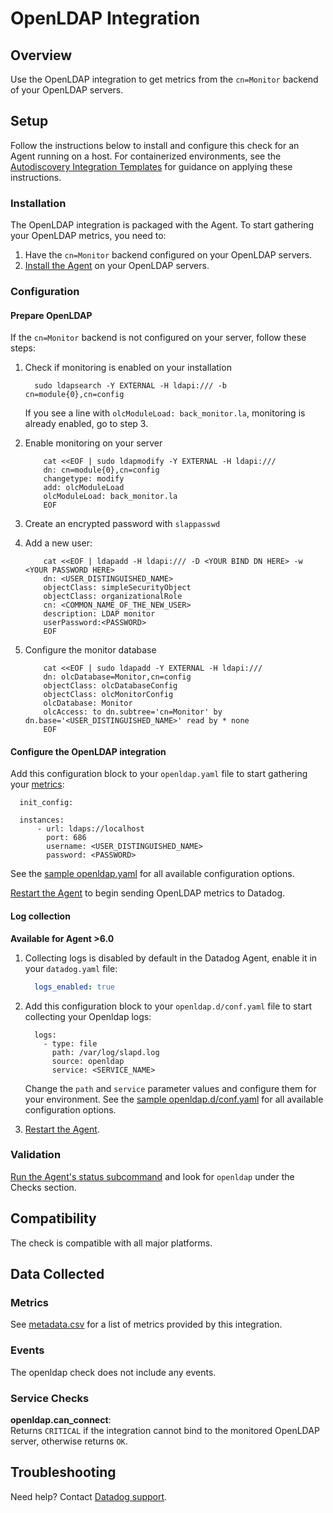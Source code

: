 # OpenLDAP Integration

## Overview

Use the OpenLDAP integration to get metrics from the `cn=Monitor` backend of your OpenLDAP servers.

## Setup

Follow the instructions below to install and configure this check for an Agent running on a host. For containerized environments, see the [Autodiscovery Integration Templates][7] for guidance on applying these instructions.

### Installation

The OpenLDAP integration is packaged with the Agent. To start gathering your OpenLDAP metrics, you need to:

1. Have the `cn=Monitor` backend configured on your OpenLDAP servers.
2. [Install the Agent][1] on your OpenLDAP servers.

### Configuration

#### Prepare OpenLDAP

If the `cn=Monitor` backend is not configured on your server, follow these steps:

1. Check if monitoring is enabled on your installation

    ```
      sudo ldapsearch -Y EXTERNAL -H ldapi:/// -b cn=module{0},cn=config
    ```

    If you see a line with `olcModuleLoad: back_monitor.la`, monitoring is already enabled, go to step 3.

2. Enable monitoring on your server

    ```
        cat <<EOF | sudo ldapmodify -Y EXTERNAL -H ldapi:///
        dn: cn=module{0},cn=config
        changetype: modify
        add: olcModuleLoad
        olcModuleLoad: back_monitor.la
        EOF
    ```

3. Create an encrypted password with `slappasswd`
4. Add a new user:

    ```
        cat <<EOF | ldapadd -H ldapi:/// -D <YOUR BIND DN HERE> -w <YOUR PASSWORD HERE>
        dn: <USER_DISTINGUISHED_NAME>
        objectClass: simpleSecurityObject
        objectClass: organizationalRole
        cn: <COMMON_NAME_OF_THE_NEW_USER>
        description: LDAP monitor
        userPassword:<PASSWORD>
        EOF
    ```

5. Configure the monitor database

    ```
        cat <<EOF | sudo ldapadd -Y EXTERNAL -H ldapi:///
        dn: olcDatabase=Monitor,cn=config
        objectClass: olcDatabaseConfig
        objectClass: olcMonitorConfig
        olcDatabase: Monitor
        olcAccess: to dn.subtree='cn=Monitor' by dn.base='<USER_DISTINGUISHED_NAME>' read by * none
        EOF
    ```

#### Configure the OpenLDAP integration

Add this configuration block to your `openldap.yaml` file to start gathering your [metrics](#metrics):

```
  init_config:

  instances:
      - url: ldaps://localhost
        port: 686
        username: <USER_DISTINGUISHED_NAME>
        password: <PASSWORD>
```

See the [sample openldap.yaml][2] for all available configuration options.

[Restart the Agent][3] to begin sending OpenLDAP metrics to Datadog.

#### Log collection

**Available for Agent >6.0**

1. Collecting logs is disabled by default in the Datadog Agent, enable it in your `datadog.yaml` file:

    ```yaml
      logs_enabled: true
    ```

2. Add this configuration block to your `openldap.d/conf.yaml` file to start collecting your Openldap logs:

    ```
      logs:
        - type: file
          path: /var/log/slapd.log
          source: openldap
          service: <SERVICE_NAME>
    ```

    Change the `path` and `service` parameter values and configure them for your environment. See the [sample openldap.d/conf.yaml][2] for all available configuration options.

3. [Restart the Agent][3].

### Validation

[Run the Agent's status subcommand][4] and look for `openldap` under the Checks section.

## Compatibility

The check is compatible with all major platforms.

## Data Collected

### Metrics

See [metadata.csv][5] for a list of metrics provided by this integration.

### Events

The openldap check does not include any events.

### Service Checks

**openldap.can_connect**:<br>
Returns `CRITICAL` if the integration cannot bind to the monitored OpenLDAP server, otherwise returns `OK`.

## Troubleshooting

Need help? Contact [Datadog support][6].


[1]: https://app.datadoghq.com/account/settings#agent
[2]: https://github.com/DataDog/integrations-core/blob/master/openldap/datadog_checks/openldap/data/conf.yaml.example
[3]: https://docs.datadoghq.com/agent/guide/agent-commands/?tab=agentv6#start-stop-and-restart-the-agent
[4]: https://docs.datadoghq.com/agent/guide/agent-commands/?tab=agentv6#agent-status-and-information
[5]: https://github.com/DataDog/integrations-core/blob/master/openldap/metadata.csv
[6]: https://docs.datadoghq.com/help
[7]: https://docs.datadoghq.com/agent/autodiscovery/integrations
